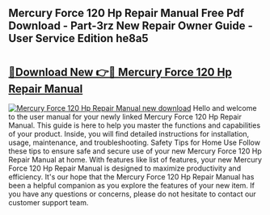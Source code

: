 ## Mercury Force 120 Hp Repair Manual Free Pdf Download - Part-3rz New Repair Owner Guide - User Service Edition he8a5

# <h2><a href="http://bc65086.oget.top/?id=Mercury+Force+120+Hp+Repair+Manual">🔗Download New 👉🔴 Mercury Force 120 Hp Repair Manual</a></h2>

[![Mercury Force 120 Hp Repair Manual new download](https://i.imgur.com/5g1atiW.png)](http://bc65086.oget.top/?id=Mercury+Force+120+Hp+Repair+Manual)
Hello and welcome to the user manual for your newly linked Mercury Force 120 Hp Repair Manual. This guide is here to help you master the functions and capabilities of your product. Inside, you will find detailed instructions for installation, usage, maintenance, and troubleshooting. Safety Tips for Home Use Follow these tips to ensure safe and secure use of your new Mercury Force 120 Hp Repair Manual at home. With features like list of features, your new Mercury Force 120 Hp Repair Manual is designed to maximize productivity and efficiency. It's our hope that the Mercury Force 120 Hp Repair Manual has been a helpful companion as you explore the features of your new item. If you have any questions or concerns, please do not hesitate to contact our customer support team.
